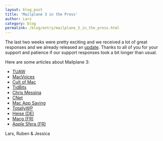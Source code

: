 ```yaml
---
layout: blog_post
title: 'Mailplane 3 in the Press'
author: Lars
category: blog
permalink: /blog/entry/mailplane_3_in_the_press.html
---
```


The last two weeks were pretty exciting and we received a lot of great responses and we already released an [update](/releases/mailplane3.html). Thanks to all of you for your support and patience if our support responses took a bit longer than usual.

Here are some articles about Mailplane 3:

* [TUAW](http://www.tuaw.com/2013/04/15/mailplane-3-now-available)
* [MacVoices](http://www.macvoices.com/wordpress/macvoices-13132-lars-steiger-of-mailplane-talks-about-the-newest-version-of-their-gmail-client)
* [Cult of Mac](http://www.cultofmac.com/223806/mailplane-puts-gmail-and-google-calendar-on-your-mac-desktop)
* [TidBits](http://tidbits.com/article/13708)
* [Chris Messina](https://plus.google.com/+ChrisMessina/posts/X6LmZ7jjB3F)
* [CNet](http://download.cnet.com/8301-2007_4-57580167-12/mailplane-3-takes-off)
* [Mac App Saving](http://www.macsaving.com/macupdate-os-x/2013/04/17/mailplane-3-0-bring-gmail-to-your-mac-desktop-demo)
* [TotallyWP](http://totallywp.com/2013/04/18/mailplane-3-takes-off)
* [Heise (DE)](http://www.heise.de/mac-and-i/meldung/Gmail-Desktop-Client-Mailplane-mit-Tabs-und-Kalender-1842731.html)
* [Macg (FR)](http://www.macg.co/news/voir/259551/gmail-mailplane-3-est-disponible)
* [Apple Sfera (FR)](http://www.applesfera.com/aplicaciones-os-x-1/mailplane-demuestra-que-sigue-vivo-con-su-tercera-version)

Lars, Ruben &amp; Jessica